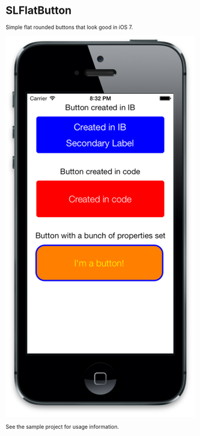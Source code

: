 SLFlatButton
============

Simple flat rounded buttons that look good in iOS 7.

![Sample of buttons](sampleimage.png)

See the sample project for usage information.
